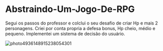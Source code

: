# Abstraindo-Um-Jogo-De-RPG
Segui os passos do professor e colclui o seu desafio de criar Hp e mais 2 personagens.
Criei por conta propria a defesa bonus, Hp cheio, médio e pequeno.
Implementei um sistema de decisão do usuário.


![photo4936148915238054301](https://user-images.githubusercontent.com/100328826/170486498-a1cd0c98-446c-4e35-aa6f-648bc4f6e1b2.jpg)
